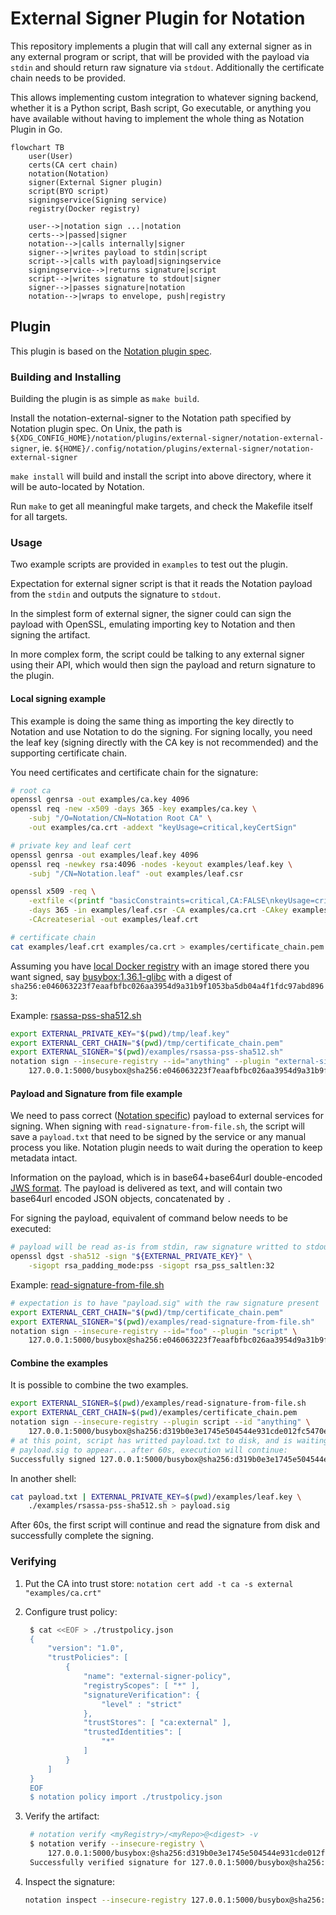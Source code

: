 <!-- markdownlint-disable line-length -->

# External Signer Plugin for Notation

This repository implements a plugin that will call any external signer as in
any external program or script, that will be provided with the payload via
`stdin` and should return raw signature via `stdout`. Additionally the
certificate chain needs to be provided.

This allows implementing custom integration to whatever signing backend, whether
it is a Python script, Bash script, Go executable, or anything you have
available without having to implement the whole thing as Notation Plugin in Go.

```mermaid
flowchart TB
    user(User)
    certs(CA cert chain)
    notation(Notation)
    signer(External Signer plugin)
    script(BYO script)
    signingservice(Signing service)
    registry(Docker registry)

    user-->|notation sign ...|notation
    certs-->|passed|signer
    notation-->|calls internally|signer
    signer-->|writes payload to stdin|script
    script-->|calls with payload|signingservice
    signingservice-->|returns signature|script
    script-->|writes signature to stdout|signer
    signer-->|passes signature|notation
    notation-->|wraps to envelope, push|registry
```

## Plugin

This plugin is based on the
[Notation plugin spec](https://github.com/notaryproject/specifications/blob/main/specs/plugin-extensibility.md).

### Building and Installing

Building the plugin is as simple as `make build`.

Install the notation-external-signer to the Notation path specified by Notation
plugin spec. On Unix, the path is
`${XDG_CONFIG_HOME}/notation/plugins/external-signer/notation-external-signer`, ie.
`${HOME}/.config/notation/plugins/external-signer/notation-external-signer`

`make install` will build and install the script into above directory, where it
will be auto-located by Notation.

Run `make` to get all meaningful make targets, and check the Makefile itself
for all targets.

### Usage

Two example scripts are provided in `examples` to test out the plugin.

Expectation for external signer script is that it reads the Notation payload
from the `stdin` and outputs the signature to `stdout`.

In the simplest form of external signer, the signer could can sign the payload
with OpenSSL, emulating importing key to Notation and then signing the artifact.

In more complex form, the script could be talking to any external signer using
their API, which would then sign the payload and return signature to the plugin.

#### Local signing example

This example is doing the same thing as importing the key directly to Notation
and use Notation to do the signing. For signing locally, you need the leaf
key (signing directly with the CA key is not recommended) and the supporting
certificate chain.

You need certificates and certificate chain for the signature:

```bash
# root ca
openssl genrsa -out examples/ca.key 4096
openssl req -new -x509 -days 365 -key examples/ca.key \
    -subj "/O=Notation/CN=Notation Root CA" \
    -out examples/ca.crt -addext "keyUsage=critical,keyCertSign"

# private key and leaf cert
openssl genrsa -out examples/leaf.key 4096
openssl req -newkey rsa:4096 -nodes -keyout examples/leaf.key \
    -subj "/CN=Notation.leaf" -out examples/leaf.csr

openssl x509 -req \
    -extfile <(printf "basicConstraints=critical,CA:FALSE\nkeyUsage=critical,digitalSignature") \
    -days 365 -in examples/leaf.csr -CA examples/ca.crt -CAkey examples/ca.key \
    -CAcreateserial -out examples/leaf.crt

# certificate chain
cat examples/leaf.crt examples/ca.crt > examples/certificate_chain.pem
```

Assuming you have [local Docker registry](https://hub.docker.com/_/registry)
with an image stored there you want signed,
say [busybox:1.36.1-glibc](https://hub.docker.com/_/busybox) with a digest of
`sha256:e046063223f7eaafbfbc026aa3954d9a31b9f1053ba5db04a4f1fdc97abd8963`:

Example: [rsassa-pss-sha512.sh](examples/rsassa-pss-sha512.sh)

```bash
export EXTERNAL_PRIVATE_KEY="$(pwd)/tmp/leaf.key"
export EXTERNAL_CERT_CHAIN="$(pwd)/tmp/certificate_chain.pem"
export EXTERNAL_SIGNER="$(pwd)/examples/rsassa-pss-sha512.sh"
notation sign --insecure-registry --id="anything" --plugin "external-signer" \
    127.0.0.1:5000/busybox@sha256:e046063223f7eaafbfbc026aa3954d9a31b9f1053ba5db04a4f1fdc97abd8963
```

#### Payload and Signature from file example

We need to pass correct
([Notation specific](https://github.com/notaryproject/specifications/blob/main/specs/signature-specification.md#payload))
payload to external services for signing. When signing with
`read-signature-from-file.sh`, the script will save a `payload.txt` that need
to be signed by the service or any manual process you like. Notation plugin
needs to wait during the operation to keep metadata intact.

Information on the payload, which is in base64+base64url double-encoded
[JWS format](https://www.redhat.com/en/blog/jose-json-object-signing-and-encryption).
The payload is delivered as text, and will contain two base64url encoded JSON
objects, concatenated by `.`

For signing the payload, equivalent of command below needs to be executed:

```bash
# payload will be read as-is from stdin, raw signature writted to stdout
openssl dgst -sha512 -sign "${EXTERNAL_PRIVATE_KEY}" \
    -sigopt rsa_padding_mode:pss -sigopt rsa_pss_saltlen:32
```

Example: [read-signature-from-file.sh](examples/read-signature-from-file.sh)

```bash
# expectation is to have "payload.sig" with the raw signature present
export EXTERNAL_CERT_CHAIN="$(pwd)/tmp/certificate_chain.pem"
export EXTERNAL_SIGNER="$(pwd)/examples/read-signature-from-file.sh"
notation sign --insecure-registry --id="foo" --plugin "script" \
    127.0.0.1:5000/busybox@sha256:e046063223f7eaafbfbc026aa3954d9a31b9f1053ba5db04a4f1fdc97abd8963
```

#### Combine the examples

It is possible to combine the two examples.

```bash
export EXTERNAL_SIGNER=$(pwd)/examples/read-signature-from-file.sh
export EXTERNAL_CERT_CHAIN=$(pwd)/examples/certificate_chain.pem
notation sign --insecure-registry --plugin script --id "anything" \
    127.0.0.1:5000/busybox@sha256:d319b0e3e1745e504544e931cde012fc5470eba649acc8a7b3607402942e5db7
# at this point, script has writted payload.txt to disk, and is waiting
# payload.sig to appear... after 60s, execution will continue:
Successfully signed 127.0.0.1:5000/busybox@sha256:d319b0e3e1745e504544e931cde012fc5470eba649acc8a7b3607402942e5db7
```

In another shell:

```bash
cat payload.txt | EXTERNAL_PRIVATE_KEY=$(pwd)/examples/leaf.key \
    ./examples/rsassa-pss-sha512.sh > payload.sig
```

After 60s, the first script will continue and read the signature from disk
and successfully complete the signing.

### Verifying

1. Put the CA into trust store:
   `notation cert add -t ca -s external "examples/ca.crt"`

1. Configure trust policy:

   ```bash
    $ cat <<EOF > ./trustpolicy.json
    {
        "version": "1.0",
        "trustPolicies": [
            {
                "name": "external-signer-policy",
                "registryScopes": [ "*" ],
                "signatureVerification": {
                    "level" : "strict"
                },
                "trustStores": [ "ca:external" ],
                "trustedIdentities": [
                    "*"
                ]
            }
        ]
    }
    EOF
    $ notation policy import ./trustpolicy.json
   ```

1. Verify the artifact:

   ```bash
    # notation verify <myRegistry>/<myRepo>@<digest> -v
    $ notation verify --insecure-registry \
        127.0.0.1:5000/busybox:@sha256:d319b0e3e1745e504544e931cde012fc5470eba649acc8a7b3607402942e5db7
    Successfully verified signature for 127.0.0.1:5000/busybox@sha256:d319b0e3e1745e504544e931cde012fc5470eba649acc8a7b3607402942e5db7
   ```

1. Inspect the signature:

   ```bash
   notation inspect --insecure-registry 127.0.0.1:5000/busybox@sha256:d319b0e3e1745e504544e931cde012fc5470eba649acc8a7b3607402942e5db7
   ```
